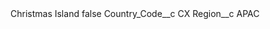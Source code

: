 <?xml version="1.0" encoding="UTF-8"?>
<CustomMetadata xmlns="http://soap.sforce.com/2006/04/metadata" xmlns:xsi="http://www.w3.org/2001/XMLSchema-instance" xmlns:xsd="http://www.w3.org/2001/XMLSchema">
    <label>Christmas Island</label>
    <protected>false</protected>
    <values>
        <field>Country_Code__c</field>
        <value xsi:type="xsd:string">CX</value>
    </values>
    <values>
        <field>Region__c</field>
        <value xsi:type="xsd:string">APAC</value>
    </values>
</CustomMetadata>
